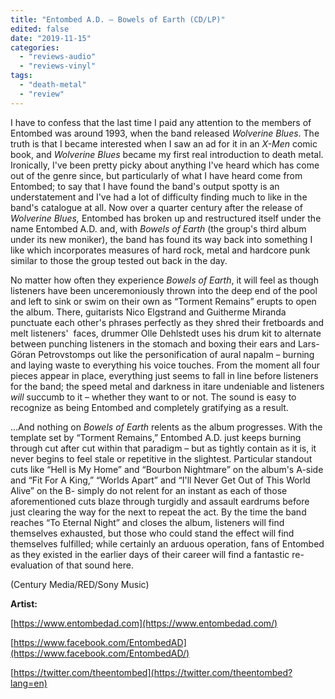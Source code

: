 ```yaml
---
title: "Entombed A.D. – Bowels of Earth (CD/LP)"
edited: false
date: "2019-11-15"
categories:
  - "reviews-audio"
  - "reviews-vinyl"
tags:
  - "death-metal"
  - "review"
---
```


I have to confess that the last time I paid any attention to the members of Entombed was around 1993, when the band released _Wolverine Blues_. The truth is that I became interested when I saw an ad for it in an _X-Men_ comic book, and _Wolverine Blues_ became my first real introduction to death metal. Ironically, I've been pretty picky about anything I've heard which has come out of the genre since, but particularly of what I have heard come from Entombed; to say that I have found the band's output spotty is an understatement and I've had a lot of difficulty finding much to like in the band's catalogue at all. Now over a quarter century after the release of _Wolverine Blues,_ Entombed has broken up and restructured itself under the name Entombed A.D. and, with _Bowels of Earth_ (the group's third album under its new moniker), the band has found its way back into something I like which incorporates measures of hard rock, metal and hardcore punk similar to those the group tested out back in the day.

No matter how often they experience _Bowels of Earth_, it will feel as though listeners have been unceremoniously thrown into the deep end of the pool and left to sink or swim on their own as “Torment Remains” erupts to open the album. There, guitarists Nico Elgstrand and Guitherme Miranda punctuate each other's phrases perfectly as they shred their fretboards and melt listeners'  faces, drummer Olle Dehlstedt uses his drum kit to alternate between punching listeners in the stomach and boxing their ears and Lars-Göran Petrovstomps out like the personification of aural napalm – burning and laying waste to everything his voice touches. From the moment all four pieces appear in place, everything just seems to fall in line before listeners for the band; the speed metal and darkness in itare undeniable and listeners _will_ succumb to it – whether they want to or not. The sound is easy to recognize as being Entombed and completely gratifying as a result.

...And nothing on _Bowels of Earth_ relents as the album progresses. With the template set by “Torment Remains,” Entombed A.D. just keeps burning through cut after cut within that paradigm – but as tightly contain as it is, it never begins to feel stale or repetitive in the slightest. Particular standout cuts like “Hell is My Home” and “Bourbon Nightmare” on the album's A-side and “Fit For A King,” “Worlds Apart” and “I'll Never Get Out of This World Alive” on the B- simply do not relent for an instant as each of those aforementioned cuts blaze through turgidly and assault eardrums before just clearing the way for the next to repeat the act. By the time the band reaches “To Eternal Night” and closes the album, listeners will find themselves exhausted, but those who could stand the effect will find themselves fulfilled; while certainly an arduous operation, fans of Entombed as they existed in the earlier days of their career will find a fantastic re-evaluation of that sound here. 

(Century Media/RED/Sony Music)

**Artist:**

[https://www.entombedad.com](https://www.entombedad.com/)

[https://www.facebook.com/EntombedAD](https://www.facebook.com/EntombedAD/)

[https://twitter.com/theentombed](https://twitter.com/theentombed?lang=en)
